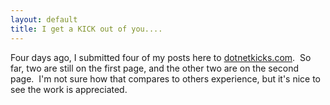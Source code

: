 ```yaml
---
layout: default
title: I get a KICK out of you....
---
```


  <p>Four days ago, I submitted four of my posts here to <a href="http://dotnetkicks.com/" target="_blank">dotnetkicks.com</a>.  So far, two are still on the first page, and the other two are on the second page.  I'm not sure how that compares to others experience, but it's nice to see the work is appreciated.</p>